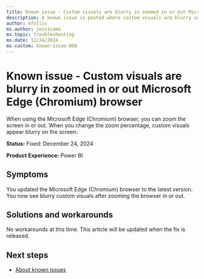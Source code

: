 ```yaml
---
title: Known issue - Custom visuals are blurry in zoomed in or out Microsoft Edge (Chromium) browser
description: A known issue is posted where custom visuals are blurry in zoomed in or out Microsoft Edge (Chromium) browser.
author: kfollis
ms.author: jessicamo
ms.topic: troubleshooting  
ms.date: 12/24/2024
ms.custom: known-issue-808
---
```


# Known issue - Custom visuals are blurry in zoomed in or out Microsoft Edge (Chromium) browser

When using the Microsoft Edge (Chromium) browser, you can zoom the screen in or out. When you change the zoom percentage, custom visuals appear blurry on the screen.

**Status:** Fixed: December 24, 2024

**Product Experience:** Power BI

## Symptoms

You updated the Microsoft Edge (Chromium) browser to the latest version. You now see blurry custom visuals after zooming the browser in or out.

## Solutions and workarounds

No workarounds at this time. This article will be updated when the fix is released.

## Next steps

- [About known issues](https://support.fabric.microsoft.com/known-issues)
